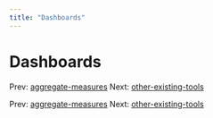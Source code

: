 ```yaml
---
title: "Dashboards"
---
```


# Dashboards

Prev: [aggregate-measures](aggregate-measures.md)
Next: [other-existing-tools](other-existing-tools.md)

Prev: [aggregate-measures](aggregate-measures.md)
Next: [other-existing-tools](other-existing-tools.md)
